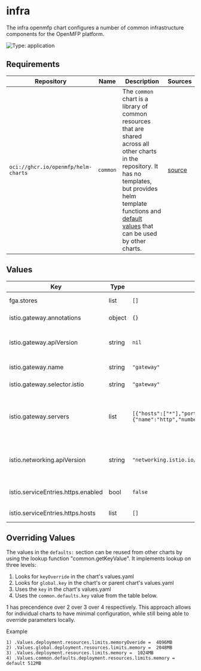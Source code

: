 # infra

The infra openmfp chart configures a number of common infrastructure components for the OpenMFP platform.

![Type: application](https://img.shields.io/badge/Type-application-informational?style=flat-square)

## Requirements

| Repository | Name | Description | Sources |
|------------|------|-------------|---------|
| `oci://ghcr.io/openmfp/helm-charts` | `common` | The `common` chart is a library of common resources that are shared across all other charts in the repository. It has no templates, but provides helm template functions and [default values](https://github.com/openmfp/helm-charts/blob/main/charts/common/values.yaml) that can be used by other charts. |[source](https://github.com/openmfp/helm-charts/tree/main/charts/common)|
## Values
| Key | Type | Default | Description |
|-----|------|---------|-------------|
| fga.stores | list | `[]` | The list of FGA stores to be created |
| istio.gateway.annotations | object | `{}` | Annotations to be applied to the istio gateway |
| istio.gateway.apiVersion | string | `nil` | The istio apiVersion of the gateway resource eg, networking.istio.io/v1, networking.istio.io/v1beta1 |
| istio.gateway.name | string | `"gateway"` | The name of the istio gateway resource |
| istio.gateway.selector.istio | string | `"gateway"` | The istio ingress gateway selector |
| istio.gateway.servers | list | `[{"hosts":["*"],"port":{"name":"http","number":8080,"protocol":"HTTP"}}]` | The "servers" section of the istio gateway. By default it is configured for a local kind setup. Adjust to be a https port for productive deployments |
| istio.networking.apiVersion | string | `"networking.istio.io/v1"` | The istio apiVersion used for networking resources in this chart eg. networking.istio.io/v1, networking.istio.io/v1beta1 |
| istio.serviceEntries.https.enabled | bool | `false` | A toggle to enable the service entries for external https communication |
| istio.serviceEntries.https.hosts | list | `[]` | The list of hosts to be added to the service entry |

## Overriding Values

The values in the `defaults:` section can be reused from other charts by using the lookup function "common.getKeyValue". It implements lookup on three levels:

1. Looks for `keyOverride` in the chart's values.yaml
2. Looks for `global.key` in the chart's or parent chart's values.yaml
3. Uses the `key` in the chart's values.yaml
4. Uses the `common.defaults.key` value from the table below.

1 has precendence over 2 over 3 over 4 respectively. This approach allows for individual charts to have minimal configuration, while still being able to override parameters locally.

Example
```
1) .Values.deployment.resources.limits.memoryOveride =  4096MB
2) .Values.global.deployment.resources.limits.memory =  2048MB
3) .Values.deployment.resources.limits.memory =  1024MB
4) .Values.common.defaults.deployment.resources.limits.memory = default 512MB
```
